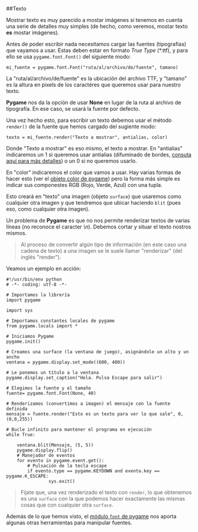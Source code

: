 ##Texto

Mostrar texto es muy parecido a mostar imágenes si tenemos en cuenta una serie de detalles muy simples (de hecho, como veremos, mostar texto **es** mostar imágenes).

Antes de poder escribir nada necesitamos cargar las fuentes (tipografías) que vayamos a usar. Estas deben estar en formato *True Type* (*.ttf), y para ello se usa `pygame.font.Font()` del siguiente modo:

```
mi_fuente = pygame.font.Font("ruta/al/archivo/de/fuente", tamano)
```

La "ruta/al/archivo/de/fuente" es la ubicación del archivo TTF, y "tamano" es la altura en pixels de los caractéres que queremos usar para nuestro texto. 

**Pygame** nos da la opción de usar **None** en lugar de la ruta al archivo de tipografía. En ese caso, se usará la fuente por defecto.

Una vez hecho esto, para escribir un texto debemos usar el método `render()` de la fuente que hemos cargado del sugiente modo:

```
texto = mi_fuente.render("Texto a mostrar", antialias, color)
```

Donde "Texto a mostrar" es eso mismo, el texto a mostrar. En "antialias" indicaremos un 1 si queremos usar antialias (difuminado de bordes, [consuta aquí para más detalles](http://es.wikipedia.org/wiki/Antialiasing)) o un 0 si no queremos usarlo.

En "color" indicaremos el color que vamos a usar. Hay varias formas de hacer esto (ver el [objeto color de pygame](http://www.pygame.org/docs/ref/color.html)) pero la forma más simple es indicar sus componestes RGB (Rojo, Verde, Azul) con una tupla.

Esto creará en "texto" una imagen (objeto `surface`) que usaremos como cualquier otra imagen y que tendremos que ubicar haciendo `blit` (pues eso, como cualquier otra imagen).

Un problema de **Pygame** es que no nos permite renderizar textos de varias líneas (no reconoce el caracter *\\n*). Debemos cortar y situar el texto nostros mismos.

> Al proceso de convertir algún tipo de información (en este caso una cadena de texto) a una imagen se le suele llamar "renderizar" (del inglés "render").

Veamos un ejemplo en acción:

```
#!/usr/bin/env python
# -*- coding: utf-8 -*-

# Importamos la librería
import pygame

import sys

# Importamos constantes locales de pygame
from pygame.locals import *

# Iniciamos Pygame
pygame.init()

# Creamos una surface (la ventana de juego), asignándole un alto y un ancho
ventana = pygame.display.set_mode((600, 400))

# Le ponemos un título a la ventana
pygame.display.set_caption("Hola. Pulsa Escape para salir")

# Elegimos la fuente y el tamaño
fuente= pygame.font.Font(None, 40)

# Renderizamos (convertimos a imagen) el mensaje con la fuente definida
mensaje = fuente.render("Esto es un texto para ver lo que sale", 0, (0,0,255))

# Bucle infinito para mantener el programa en ejecución
while True:

    ventana.blit(Mensaje, (5, 5))
    pygame.display.flip()
    # Manejador de eventos
    for evento in pygame.event.get():
        # Pulsación de la tecla escape
        if evento.type == pygame.KEYDOWN and evento.key == pygame.K_ESCAPE:
                sys.exit()
```

> Fíjate que, una vez renderizado el texto con `render`, lo que obtenemos es una `surface` con la que podemos hacer exactamente las mismas cosas que con cualquier otra `surface`. 

Además de lo que hemos visto, el [módulo `font` de pygame](www.pygame.org/docs/ref/font.html) nos aporta algunas otras herramientas para manipular fuentes.
